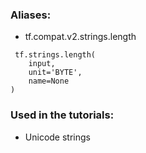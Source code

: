 ### Aliases:
- tf.compat.v2.strings.length

```
 tf.strings.length(
    input,
    unit='BYTE',
    name=None
)
```
### Used in the tutorials:
- Unicode strings
